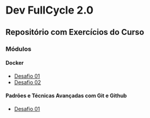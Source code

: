# Dev FullCycle 2.0

## Repositório com Exercícios do Curso

### Módulos

#### Docker

- [Desafio 01](docker_desafio_01/)
- [Desafio 02](docker_desafio_02/)

#### Padrões e Técnicas Avançadas com Git e Github

- [Desafio 01](git_desafio_01/)
